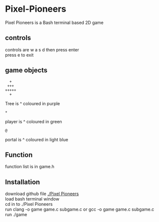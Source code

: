 # Pixel-Pioneers
Pixel Pioneers is a Bash terminal based 2D game 

## controls
controls are w a s d then press enter  
press e to exit

## game objects  
```
  +     
 +++          
+++++  
  +
```
Tree is ^ coloured in purple 
```
*
```
player is ^ coloured in green  
```
@
```
portal is ^ coloured in light blue  
## Function
function list is in game.h

## Installation
download github file [./Pixel Pioneers ](https://github.com/samotgameing/Pixel-Pioneers/tree/73b3b45d0d86a5222daa6ae2d23ab7ca0dec087a/Pixel%20Pioneers)   
load bash terminal window   
cd in to ./Pixel Pioneers  
run clang -o game game.c subgame.c or gcc -o game game.c subgame.c  
run ./game  
